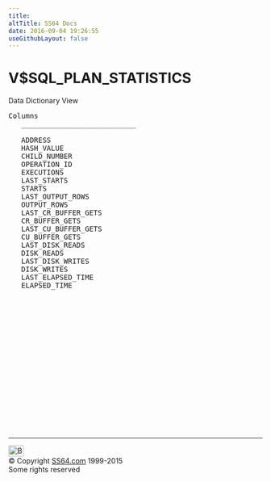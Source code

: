 ```yaml
---
title:
altTitle: SS64 Docs
date: 2016-09-04 19:26:55
useGithubLayout: false
---
```

<!-- #BeginLibraryItem "/Library/head_orav.lbi" --><!-- #EndLibraryItem --><h1>V$SQL_PLAN_STATISTICS </h1>  
 <p> Data Dictionary View </p> 
 
<pre>Columns
   ___________________________
 
   ADDRESS
   HASH_VALUE
   CHILD_NUMBER
   OPERATION_ID
   EXECUTIONS
   LAST_STARTS
   STARTS
   LAST_OUTPUT_ROWS
   OUTPUT_ROWS
   LAST_CR_BUFFER_GETS
   CR_BUFFER_GETS
   LAST_CU_BUFFER_GETS
   CU_BUFFER_GETS
   LAST_DISK_READS
   DISK_READS
   LAST_DISK_WRITES
   DISK_WRITES
   LAST_ELAPSED_TIME
   ELAPSED_TIME

</pre>
<p><b></b></p><!-- #BeginLibraryItem "/Library/foot_orad.lbi" --><p>
<!-- oracle-footer -->
<ins class="adsbygoogle" style="display:inline-block;width:300px;height:250px" data-ad-client="ca-pub-6140977852749469" data-ad-slot="4275490898"></ins>
<script>
(adsbygoogle = window.adsbygoogle || []).push({});
</script></p>
<hr>
<div id="bl" class="footer"><a href="V$SQL_PLAN_STATISTICS.html#"><img src="../images/top.png" width="30" height="22" alt="Back to the Top"></a></div>
<div id="br" class="footer, tagline">© Copyright <a href="../index.html">SS64.com</a> 1999-2015<br>
Some rights reserved</div>
<!-- #EndLibraryItem -->

